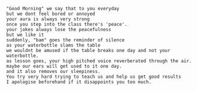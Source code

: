     "Good Morning" we say that to you everyday
    but we dont feel bored or annoyed
    your aura is always very strong
    once you step into the class there's 'peace'.
    your jokes always lose the peacefulness
    but we like it
    suddenly, "bam" goes the reminder of silence
    as your waterbottle slams the table
    we wouldnt be amused if the table breaks one day and not your waterbottle.
    as lesson goes, your high pitched voice reverberated through the air.
    maybe our ears will get used to it one day. 
    and it also removes our sleepiness.
    You try very hard trying to teach us and help us get good results
    I apologise beforehand if it disappoints you too much.
